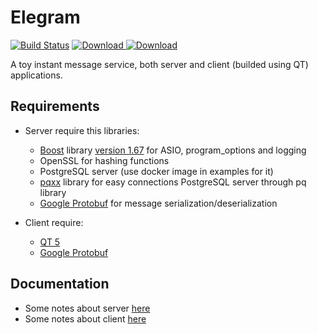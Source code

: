 # Elegram
[![Build Status](https://travis-ci.com/mkvdv/elegram.svg?branch=master)](https://travis-ci.com/mkvdv/elegram)
[![Download](https://api.bintray.com/packages/mkvdv/elegram/elegram/images/download.svg?version=elegram_server) ](https://bintray.com/mkvdv/elegram/elegram/elegram_server/link)
[![Download](https://api.bintray.com/packages/mkvdv/elegram/elegram/images/download.svg?version=elegram_client) ](https://bintray.com/mkvdv/elegram/elegram/elegram_client/link)


A toy instant message service, both server and client (builded using QT) applications.

## Requirements
* Server require this libraries:
   * [Boost](https://www.boost.org/) library [version 1.67](https://packages.ubuntu.com/cosmic/libboost-all-dev) 
   for ASIO, program_options and logging
   * OpenSSL for hashing functions
   * PostgreSQL server (use docker image in examples for it)
   * [pqxx](http://pqxx.org/development/libpqxx/) library for easy connections PostgreSQL server through pq library
   * [Google Protobuf](https://developers.google.com/protocol-buffers/) for message serialization/deserialization
   
   
* Client require:
    * [QT 5](https://www.qt.io/)
    * [Google Protobuf](https://developers.google.com/protocol-buffers/)
   
## Documentation
* Some notes about server [here](docs/server.md)
* Some notes about client [here](docs/client.md)
